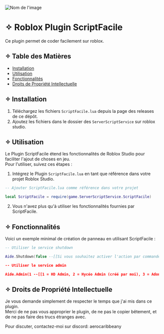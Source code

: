![Nom de l'image](https://cdn.discordapp.com/attachments/759173919504072704/1185210739590434836/Sans_titre.png?ex=658ec884&is=657c5384&hm=c124ad719d644ba9d7a16c2343477541a6705f7686d64b0afe1ccaa5d51143f8&)
# ✧ Roblox Plugin ScriptFacile

Ce plugin permet de coder facilement sur roblox.

## ✧ Table des Matières

- [Installation](-installation)
- [Utilisation](-utilisation)
- [Fonctionnalités](-fonctionnalités)
- [Droits de Propriété Intellectuelle](-droits-de-propriété-intellectuelle)

## ✧ Installation

1. Téléchargez les fichiers `ScriptFacile.lua` depuis la page des releases de ce dépôt.  
2. Ajoutez les fichiers dans le dossier des `ServerScriptService` sur roblox studio.

## ✧ Utilisation

Le Plugin ScriptFacile étend les fonctionnalités de Roblox Studio pour faciliter l'ajout de choses en jeu.  
Pour l'utiliser, suivez ces étapes :

1. Intégrez le Plugin `ScriptFacile.lua` en tant que référence dans votre projet Roblox Studio.
```lua
-- Ajouter ScriptFacile.lua comme référence dans votre projet

local ScriptFacile = require(game.ServerScriptService.ScriptFacile)
```
2. Vous n'avez plus qu'à utiliser les fonctionnalités fournies par ScriptFacile.

## ✧ Fonctionnalités

Voici un exemple minimal de création de panneau en utilisant ScriptFacile :

```lua
-- Utiliser le service shutdown

Aide.Shutdown(false --[[Si vous souhaitez activer l'action par commande ou non]], "/shutdown" --[[Vous pouvez modifier la commande.]], "Ce serveur a été shutdown" --[[Vous pouvez modifier ce texte.]]"

-- Utiliser le service admin

Aide.Admin(1 --[[1 = HD Admin, 2 = Hycéo Admin (créé par moi), 3 = Adonis Admin]])
```

## ✧ Droits de Propriété Intellectuelle

Je vous demande simplement de respecter le temps que j'ai mis dans ce plugin.  
Merci de ne pas vous approprier le plugin, de ne pas le copier bêtement, et de ne pas faire des trucs étranges avec.

Pour discuter, contactez-moi sur discord: aerocaribbeany  
